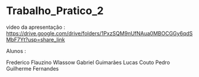 # Trabalho_Pratico_2
video da apresentação : https://drive.google.com/drive/folders/1PxzSQM9nUfNAua0MBOCGGy6qdSMbF7Yt?usp=share_link


Alunos : 

Frederico Flauzino Wlassow
Gabriel Guimarães 
Lucas Couto 
Pedro Guilherme Fernandes
